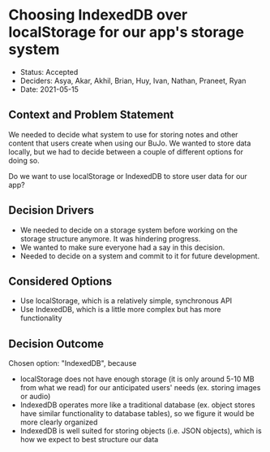 # Choosing IndexedDB over localStorage for our app's storage system
* Status: Accepted
* Deciders: Asya, Akar, Akhil, Brian, Huy, Ivan, Nathan, Praneet, Ryan
* Date: 2021-05-15
​

## Context and Problem Statement
We needed to decide what system to use for storing notes and other content that users create when using our BuJo. We wanted to store data locally, but we had to decide between a couple of different options for doing so.

Do we want to use localStorage or IndexedDB to store user data for our app?
​

## Decision Drivers

* We needed to decide on a storage system before working on the storage structure anymore. It was hindering progress.
* We wanted to make sure everyone had a say in this decision.
* Needed to decide on a system and commit to it for future development.
​

## Considered Options

* Use localStorage, which is a relatively simple, synchronous API
* Use IndexedDB, which is a little more complex but has more functionality

## Decision Outcome
Chosen option: "IndexedDB", because
​
* localStorage does not have enough storage (it is only around 5-10 MB from what we read) for our anticipated users' needs (ex. storing images or audio)
* IndexedDB operates more like a traditional database (ex. object stores have similar functionality to database tables), so we figure it would be more clearly organized
* IndexedDB is well suited for storing objects (i.e. JSON objects), which is how we expect to best structure our data
